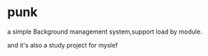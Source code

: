 # punk
a simple Background management system,support load by module.

and it's also a study project for myslef
